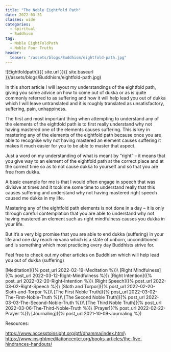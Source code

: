 ```yaml
---
title: "The Noble Eightfold Path"
date: 2022-03-31
classes: wide
categories:
  - Spiritual 
  - Buddhism
tag:
  - Noble EightFoldPath
  - Noble Four Truths
header:
  teaser: "/assets/blogs/Buddhism/eightfold-path.jpg"
--- 
```


![Eightfoldpath]({{ site.url }}{{ site.baseurl }}/assets/blogs/Buddhism/eightfold-path.jpg)

In this short article I will layout my understandings of the eightfold path, giving you some advice on how to come out of dukka or as is quite commonly referred to as suffering and how it will help lead you out of dukka which I will leave untranslated and it is roughly translated as unsatisfactory, suffering, pain, unhappiness.

The first and most important thing when attempting to understand any of the elements of the eightfold path is to first really understand why not having mastered one of the elements causes suffering. This is key in mastering any of the elements of the eightfold path because once you are able to recognise why not having mastered an element causes suffering it makes it much easier for you to be able to master that aspect.

Just a word on my understanding of what is meant by “right” – it means that you give way to an element of the eightfold path at the correct place and at the correct time so as to not cause dukka to yourself and so that you are free from dukka.

A basic example for me is that I would often engage in speech that was divisive at times and it took me some time to understand really that this causes suffering and understand why not having mastered right speech caused me dukka in my life. 

Mastering any of the eightfold path elements is not done in a day – it is only through careful contemplation that you are able to understand why not having mastered an element such as right mindfulness causes you dukka in your life.

But it’s a very big promise that you are able to end dukka (suffering) in your life and one day reach nirvana which is a state of unborn, unconditioned and is something which most practicing every day Buddhists strive for.

Feel free to check out my other articles on Buddhism which will help lead you out of dukka (suffering)

[Meditation]({% post_url 2022-02-19-Meditation %})\\
[Right Mindfulness]({% post_url 2022-03-12-Right-Mindfulness %})\\
[Right Intention]({% post_url 2022-02-20-Right-Intention %})\\
[Right Speech]({% post_url 2022-03-02-Right-Speech %})\\
[Sloth and Torpor]({% post_url 2022-02-20-Sloth-and-Torpor %})\\
[The First Noble Truth]({% post_url 2022-03-02-The-First-Noble-Truth %})\\
[The Second Noble Truth]({% post_url 2022-03-03-The-Second-Noble-Truth %})\\
[The Third Noble Truth]({% post_url 2022-03-06-The-Third-Noble-Truth %})\\
[Prayer]({% post_url 2022-02-22-Prayer %})\\
[Journaling]({% post_url 2021-10-09-Journaling %})

Resources:

<https://www.accesstoinsight.org/ptf/dhamma/index.html>\\
<https://www.insightmeditationcenter.org/books-articles/the-five-hindrances-handouts/>
